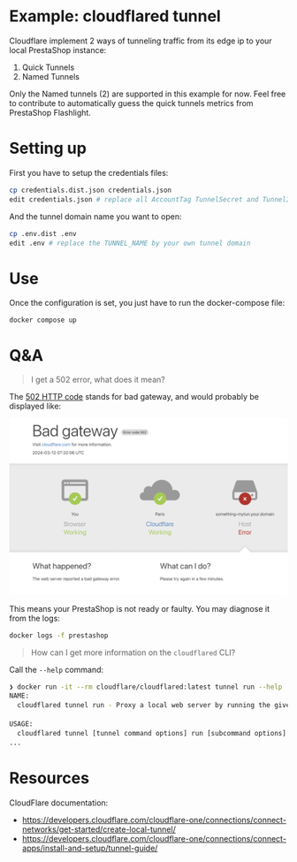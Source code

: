 # Example: cloudflared tunnel

Cloudflare implement 2 ways of tunneling traffic from its edge ip to your local PrestaShop instance:

1. Quick Tunnels
2. Named Tunnels

Only the Named tunnels (2) are supported in this example for now. Feel free to contribute to automatically guess the quick tunnels metrics from PrestaShop Flashlight.

# Setting up

First you have to setup the credentials files:

```bash
cp credentials.dist.json credentials.json
edit credentials.json # replace all AccountTag TunnelSecret and TunnelID
```

And the tunnel domain name you want to open:

```bash
cp .env.dist .env
edit .env # replace the TUNNEL_NAME by your own tunnel domain
```

# Use

Once the configuration is set, you just have to run the docker-compose file:

```
docker compose up
```

# Q&A

> I get a 502 error, what does it mean?

The [502 HTTP code](https://developer.mozilla.org/fr/docs/Web/HTTP/Status/502) stands for bad gateway, and would probably be displayed like:

![A 502 error you can get with Cloudflare](./assets/cloudflare-502.png)

This means your PrestaShop is not ready or faulty. You may diagnose it from the logs:

```bash
docker logs -f prestashop
```

> How can I get more information on the `cloudflared` CLI?

Call the `--help` command:

```bash
❯ docker run -it --rm cloudflare/cloudflared:latest tunnel run --help
NAME:
  cloudflared tunnel run - Proxy a local web server by running the given tunnel

USAGE:
  cloudflared tunnel [tunnel command options] run [subcommand options] [TUNNEL]
...
```

# Resources

CloudFlare documentation:

- https://developers.cloudflare.com/cloudflare-one/connections/connect-networks/get-started/create-local-tunnel/
- https://developers.cloudflare.com/cloudflare-one/connections/connect-apps/install-and-setup/tunnel-guide/
